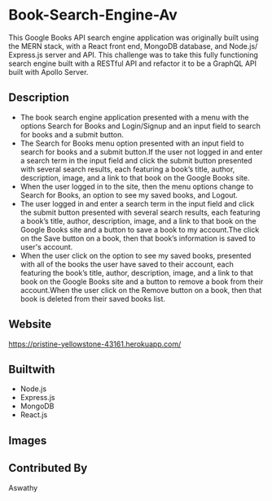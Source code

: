 # Book-Search-Engine-Av

This Google Books API search engine application was originally built using the MERN stack, with a React front end, MongoDB database, and Node.js/ Express.js server and API. This challenge was to take this fully functioning search engine built with a RESTful API and refactor it to be a GraphQL API built with Apollo Server.

## Description 
* The book search engine application presented with a menu with the options Search for Books and Login/Signup and an input field to search for books and a submit button.
* The Search for Books menu option presented with an input field to search for books and a submit button.If the user not logged in and enter a search term in the input field and click the submit button presented with several search results, each featuring a book’s title, author, description, image, and a link to that book on the Google Books site.
* When the user logged in to the site, then the menu options change to Search for Books, an option to see my saved books, and Logout.
* The user logged in and enter a search term in the input field and click the submit button presented with several search results, each featuring a book’s title, author, description, image, and a link to that book on the Google Books site and a button to save a book to my account.The click on the Save button on a book, then that book’s information is saved to user's account.
* When the user click on the option to see my saved books,  presented with all of the books the user have saved to their account, each featuring the book’s title, author, description, image, and a link to that book on the Google Books site and a button to remove a book from their account.When the user click on the Remove button on a book, then that book is deleted from their saved books list.

## Website
https://pristine-yellowstone-43161.herokuapp.com/

## Builtwith
* Node.js
* Express.js
* MongoDB
* React.js

## Images

## Contributed By
Aswathy